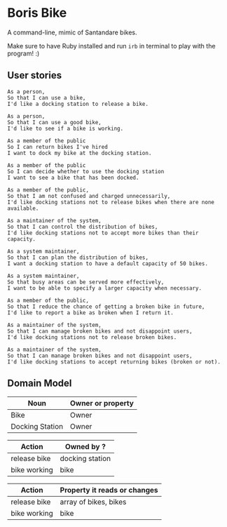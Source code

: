 # Boris Bike
A command-line, mimic of Santandare bikes.

Make sure to have Ruby installed and run `irb` in terminal to play with the program! :)

## User stories

```
As a person,
So that I can use a bike,
I'd like a docking station to release a bike.

As a person,
So that I can use a good bike,
I'd like to see if a bike is working.

As a member of the public
So I can return bikes I've hired
I want to dock my bike at the docking station.

As a member of the public
So I can decide whether to use the docking station
I want to see a bike that has been docked.

As a member of the public,
So that I am not confused and charged unnecessarily,
I'd like docking stations not to release bikes when there are none available.

As a maintainer of the system,
So that I can control the distribution of bikes,
I'd like docking stations not to accept more bikes than their capacity.

As a system maintainer,
So that I can plan the distribution of bikes,
I want a docking station to have a default capacity of 50 bikes.

As a system maintainer,
So that busy areas can be served more effectively,
I want to be able to specify a larger capacity when necessary.

As a member of the public,
So that I reduce the chance of getting a broken bike in future,
I'd like to report a bike as broken when I return it.

As a maintainer of the system,
So that I can manage broken bikes and not disappoint users,
I'd like docking stations not to release broken bikes.

As a maintainer of the system,
So that I can manage broken bikes and not disappoint users,
I'd like docking stations to accept returning bikes (broken or not).

```

## Domain Model

|Noun         | Owner or property |
| --------   | ------------------| 
| Bike       | Owner    | 
| Docking Station | Owner | 

|Action        | Owned by ? |
| --------   | ------------------| 
| release bike  | docking station  | 
| bike working | bike | 

|Action        | Property it reads or changes |
| --------   | ------------------| 
| release bike  | array of bikes, bikes | 
| bike working | bike | 


